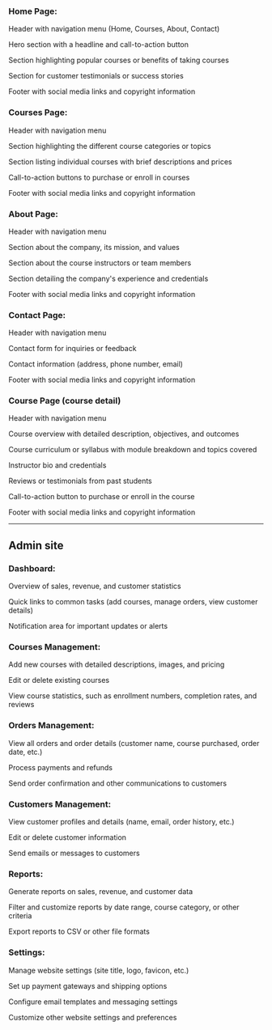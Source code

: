
### Home Page:

Header with navigation menu (Home, Courses, About, Contact)

Hero section with a headline and call-to-action button

Section highlighting popular courses or benefits of taking courses

Section for customer testimonials or success stories

Footer with social media links and copyright information

### Courses Page:

Header with navigation menu

Section highlighting the different course categories or topics

Section listing individual courses with brief descriptions and prices

Call-to-action buttons to purchase or enroll in courses

Footer with social media links and copyright information

### About Page:

Header with navigation menu

Section about the company, its mission, and values

Section about the course instructors or team members

Section detailing the company's experience and credentials

Footer with social media links and copyright information

### Contact Page:

Header with navigation menu

Contact form for inquiries or feedback

Contact information (address, phone number, email)

Footer with social media links and copyright information

### Course Page (course detail)

Header with navigation menu

Course overview with detailed description, objectives, and outcomes

Course curriculum or syllabus with module breakdown and topics covered

Instructor bio and credentials

Reviews or testimonials from past students

Call-to-action button to purchase or enroll in the course

Footer with social media links and copyright information

---
## Admin site

### Dashboard:

Overview of sales, revenue, and customer statistics

Quick links to common tasks (add courses, manage orders, view customer details)

Notification area for important updates or alerts

### Courses Management:

Add new courses with detailed descriptions, images, and pricing

Edit or delete existing courses

View course statistics, such as enrollment numbers, completion rates, and reviews

### Orders Management:

View all orders and order details (customer name, course purchased, order date, etc.)

Process payments and refunds

Send order confirmation and other communications to customers

### Customers Management:

View customer profiles and details (name, email, order history, etc.)

Edit or delete customer information

Send emails or messages to customers

### Reports:

Generate reports on sales, revenue, and customer data

Filter and customize reports by date range, course category, or other criteria

Export reports to CSV or other file formats

### Settings:

Manage website settings (site title, logo, favicon, etc.)

Set up payment gateways and shipping options

Configure email templates and messaging settings

Customize other website settings and preferences